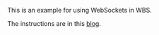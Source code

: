This is an example for using WebSockets in WBS.

The instructions are in this [blog](https://anandhub.wordpress.com/2016/10/06/websocket-ebs/).
